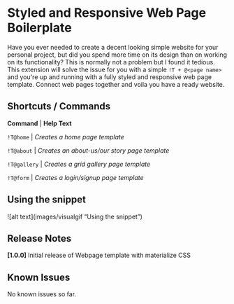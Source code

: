 # Styled and Responsive Web Page Boilerplate

Have you ever needed to create a decent looking simple website for your personal project, but did you spend more time on its design than on working on its functionality?
This is normally not a problem but I found it tedious. This extension will solve the issue for you with a simple `!T + @<page name>` and you're up and running with a fully styled and responsive web page template. Connect web pages together and voila you have a ready website.

## Shortcuts / Commands

**Command** |     **Help Text**


`!T@home`    |     *Creates a home page template*

`!T@about`   |     *Creates an about-us/our story page template*

`!T@gallery` |     *Creates a grid gallery page template*

`!T@form`    |     *Creates a login/signup page template*

## Using the snippet
![alt text](images/visualgif “Using the snippet”)

## Release Notes

**[1.0.0]**
Initial release of Webpage template with materialize CSS

## Known Issues

No known issues so far.

